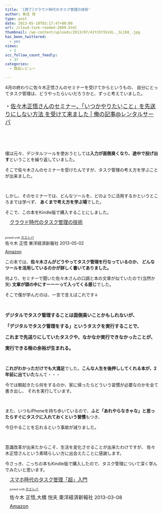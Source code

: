 ```yaml
---
title: '[読了]クラウド時代のタスク管理の技術'
author: 魚住 惇
type: post
date: 2013-05-10T03:17:47+00:00
url: /cloud-task-readed-2669.html
thumbnail: /wp-content/uploads/2013/07/41tCbYIXsUL._SL160_.jpg
has_been_twittered:
  - yes
views:
  - 1
scc_follow_count_feedly:
  - 37
categories:
  - 商品レビュー

---
```

<img decoding="async" alt="" src="http://ecx.images-amazon.com/images/I/41tCbYIXsUL._SL160_.jpg" border="0" /><!--more-->4月の終わりに佐々木正悟さんのセミナーを受けてからというもの、 自分にとってタスク管理は、どうやったらいいだろうかと、ずっと考えていました。

<p style="font-size: 18px;">
  ・<a rel="nofollow" href="http://jun3010.me/sasakishogo-task-semina-2538.html" target="_blank">佐々木正悟さんのセミナー、「いつかやりたいこと」を先送りにしない方法 を受けて来ました | 俺の記事@レンタルサーバ</a>
</p>

&nbsp;

&nbsp;

僕は元々、デジタルツールを使おうとしては**入力が面倒臭くなり、途中で投げ出す**ということを繰り返していました。

そこで佐々木さんのセミナーを受けたんですが、タスク管理の考え方を学ぶことが出来ました。

&nbsp;

しかし、そのセミナーでは、どんなツールを、どのように活用するかというところまでは学べず、 **あくまで考え方を学ぶ場**でした。

そこで、この本をKindle版で購入することにしました。

<div class="kaerebalink-box" style="text-align: left; padding-bottom: 20px; font-size: medium; /zoom: 1; overflow: hidden;">
  <div class="kaerebalink-image" style="float: left; margin: 0 15px 10px 0;">
    <a href="http://www.amazon.co.jp/exec/obidos/ASIN/B009E5JT8Q/jn050191-22/ref=nosim/" target="_blank" rel="nofollow"><img decoding="async" style="border: none;" alt="" src="http://ecx.images-amazon.com/images/I/41tCbYIXsUL._SL160_.jpg" /></a>
  </div>
  <div class="kaerebalink-info" style="line-height: 120%; /zoom: 1; overflow: hidden;">
    <div class="kaerebalink-name" style="margin-bottom: 10px; line-height: 120%;">
      <a href="http://www.amazon.co.jp/exec/obidos/ASIN/B009E5JT8Q/jn050191-22/ref=nosim/" target="_blank" rel="nofollow">クラウド時代のタスク管理の技術</a>
    </div>
  </div>
</div>

<div class="kaerebalink-powered-date" style="font-size: 8pt; margin-top: 5px; font-family: verdana; line-height: 120%;">
  posted with <a href="http://kaereba.com" target="_blank">カエレバ</a>
</div>

<div class="kaerebalink-detail" style="margin-bottom: 5px;">
  佐々木 正悟 東洋経済新報社 2013-05-02
</div>

<div class="kaerebalink-link1" style="margin-top: 10px;">
  <div class="shoplinkamazon" style="display: inline; margin-right: 5px;">
    <a title="アマゾン" href="http://www.amazon.co.jp/gp/search?keywords=%83%5E%83X%83N%8A%C7%97%9D%20%83N%83%89%83E%83h%8E%9E%91%E3&__mk_ja_JP=%83J%83%5E%83J%83i&tag=jn050191-22" target="_blank" rel="nofollow">Amazon</a>
  </div>
</div>

<div class="booklink-footer" style="clear: left;">
</div>

この本では、**佐々木さんがどうやってタスク管理を行なっているのか、 どんなツールを活用しているのかが詳しく書いてありました。**

何より、セミナーで聞いた佐々木さんの口調と本の文章が似ていたので(当然か笑) **文章が頭の中にすーーーって入ってくる感じ**でした。

そこで僕が学んだのは、一言で言えばこれです↓

&nbsp;

<p style="font-size: 15px;">
  <b>デジタルでタスク管理することは面倒臭いことかもしれないが、</b>
</p>

<p style="font-size: 15px;">
  <b>「デジタルでタスク管理をする」というタスクを実行することで、</b>
</p>

<p style="font-size: 15px;">
  <b>これまで先送りにしていたタスクや、なかなか実行できなかったことが、</b>
</p>

<p style="font-size: 15px;">
  <b>実行できる程の余裕が生まれる。</b>
</p>

&nbsp;

**これがわかっただけでも大満足**でした。**こんな人生を後押ししてくれる本が、2年前に出ていた**なんて・・・

今では朝起きたら何をするのか、家に帰ったらどういう習慣が必要なのかを全て書き出し、 それを実行しています。

&nbsp;

また、いつもiPhoneを持ち歩いているので、**ふと「あれやらなきゃな」と思ったらすぐにタスクに入れておくという習慣**もつき、

今日やることを忘れるという事故が減りました。

&nbsp;

意識改革が出来たからこそ、生活を変化させることが出来たわけですが、 佐々木正悟さんという素晴らしい方に出会えたことに感謝します。

今さっき、こっちの本もKindle版で購入したので、タスク管理について深く学んでみたいと思います。

<div class="kaerebalink-box" style="text-align: left; padding-bottom: 20px; font-size: medium; /zoom: 1; overflow: hidden;">
  <div class="kaerebalink-image" style="float: left; margin: 0 15px 10px 0;">
    <a href="http://www.amazon.co.jp/exec/obidos/ASIN/B00BOGN48E/jn050191-22/ref=nosim/" target="_blank" rel="nofollow"><img decoding="async" style="border: none;" alt="" src="http://ecx.images-amazon.com/images/I/51D-EHkQV4L._SL160_.jpg" /></a>
  </div>
  <div class="kaerebalink-info" style="line-height: 120%; /zoom: 1; overflow: hidden;">
    <div class="kaerebalink-name" style="margin-bottom: 10px; line-height: 120%;">
      <a href="http://www.amazon.co.jp/exec/obidos/ASIN/B00BOGN48E/jn050191-22/ref=nosim/" target="_blank" rel="nofollow">スマホ時代のタスク管理「超」入門</a></p>
      <div class="kaerebalink-powered-date" style="font-size: 8pt; margin-top: 5px; font-family: verdana; line-height: 120%;">
        posted with <a href="http://kaereba.com" target="_blank">カエレバ</a>
      </div>
    </div>
    <div class="kaerebalink-detail" style="margin-bottom: 5px;">
      佐々木 正悟,大橋 悦夫 東洋経済新報社 2013-03-08
    </div>
    <div class="kaerebalink-link1" style="margin-top: 10px;">
      <div class="shoplinkamazon" style="display: inline; margin-right: 5px;">
        <a title="アマゾン" href="http://www.amazon.co.jp/gp/search?keywords=%83%5E%83X%83N%8A%C7%97%9D%20%83X%83%7D%83z%8E%9E%91%E3&__mk_ja_JP=%83J%83%5E%83J%83i&tag=jn050191-22" target="_blank" rel="nofollow">Amazon</a>
      </div>
    </div>
  </div>
  <div class="booklink-footer" style="clear: left;">
  </div>
</div>